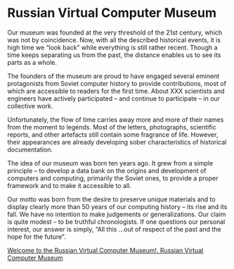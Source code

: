 # Russian Virtual Computer Museum
Our museum was founded at the very threshold of the 21st century, which was not by coincidence. Now, with all the described historical events, it is high time we “look back” while everything is still rather recent. Though a time keeps separating us from the past, the distance enables us to see its parts as a whole.

The founders of the museum are proud to have engaged several eminent protagonists from Soviet computer history to provide contributions, most of which are accessible to readers for the first time. About XXX scientists and engineers have actively participated – and continue to participate – in our collective work.

Unfortunately, the flow of time carries away more and more of their names from the moment to legends. Most of the letters, photographs, scientific reports, and other artefacts still contain some fragrance of life. However, their appearances are already developing sober characteristics of historical documentation.

The idea of our museum was born ten years ago. It grew from a simple principle – to develop a data bank on the origins and development of computers and computing, primarily the Soviet ones, to provide a proper framework and to make it accessible to all.

Our motto was born from the desire to preserve unique materials and to display clearly more than 50 years of our computing history – its rise and its fall. We have no intention to make judgements or generalizations. Our claim is quite modest – to be truthful chronologists. If one questions our personal interest, our answer is simply, “All this …out of respect of the past and the hope for the future”.

[Welcome to the Russian Virtual Computer Museum!. Russian Virtual Computer Museum](https://www.computer-museum.ru/english/about.htm)